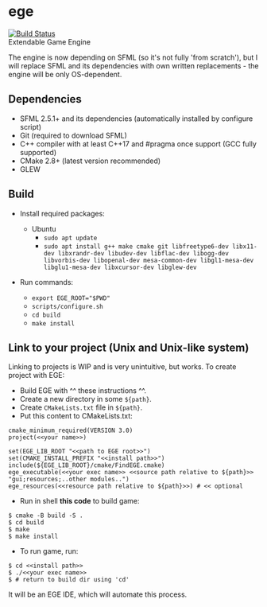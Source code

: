 # ege
[![Build Status](https://travis-ci.com/hexagon-engine/ege.svg?branch=master)](https://travis-ci.com/hexagon-engine/ege)  
Extendable Game Engine

The engine is now depending on SFML (so it's not fully 'from scratch'), but I will replace SFML and its dependencies with own written replacements - the engine will be only OS-dependent.



## Dependencies
* SFML 2.5.1+ and its dependencies (automatically installed by configure script)
* Git (required to download SFML)
* C++ compiler with at least C++17 and #pragma once support (GCC fully supported)
* CMake 2.8+ (latest version recommended)
* GLEW

## Build
* Install required packages:
  * Ubuntu
    - `sudo apt update`
    - `sudo apt install g++ make cmake git libfreetype6-dev libx11-dev libxrandr-dev libudev-dev libflac-dev libogg-dev libvorbis-dev libopenal-dev mesa-common-dev libgl1-mesa-dev libglu1-mesa-dev libxcursor-dev libglew-dev`

* Run commands:
    - `export EGE_ROOT="$PWD"`
    - `scripts/configure.sh`
    - `cd build`
    - `make install`

## Link to your project (Unix and Unix-like system)
Linking to projects is WIP and is very unintuitive, but works.
To create project with EGE:

* Build EGE with ^^ these instructions ^^.
* Create a new directory in some `${path}`.
* Create `CMakeLists.txt` file in `${path}`.
* Put this content to CMakeLists.txt:
```
cmake_minimum_required(VERSION 3.0)
project(<<your name>>)

set(EGE_LIB_ROOT "<<path to EGE root>>")
set(CMAKE_INSTALL_PREFIX "<<install path>>")
include(${EGE_LIB_ROOT}/cmake/FindEGE.cmake)
ege_executable(<<your exec name>> <<source path relative to ${path}>> "gui;resources;..other modules..")
ege_resources(<<resource path relative to ${path}>>) # << optional

```
* Run in shell **this code** to build game:
```
$ cmake -B build -S .
$ cd build
$ make
$ make install
```
* To run game, run:
```
$ cd <<install path>>
$ ./<<your exec name>>
$ # return to build dir using 'cd'
```

It will be an EGE IDE, which will automate this process.
